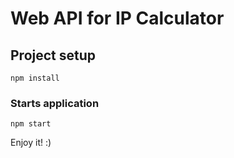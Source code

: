 # Web API for IP Calculator

## Project setup
```
npm install
```

### Starts application
```
npm start
```

Enjoy it! :)

